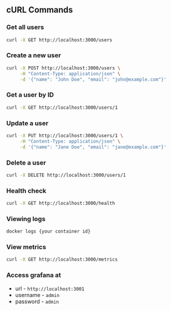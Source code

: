 ## cURL Commands

### Get all users
```sh
curl -X GET http://localhost:3000/users
```

### Create a new user
```sh
curl -X POST http://localhost:3000/users \
     -H "Content-Type: application/json" \
     -d '{"name": "John Doe", "email": "john@example.com"}'
```

### Get a user by ID
```sh
curl -X GET http://localhost:3000/users/1
```

### Update a user
```sh
curl -X PUT http://localhost:3000/users/1 \
     -H "Content-Type: application/json" \
     -d '{"name": "Jane Doe", "email": "jane@example.com"}'
```

### Delete a user
```sh
curl -X DELETE http://localhost:3000/users/1
```

### Health check
```sh
curl -X GET http://localhost:3000/health
```

### Viewing logs
```sh
docker logs {your container id}
```

### View metrics
```sh
curl -X GET http://localhost:3000/metrics
```

### Access grafana at 
- url - `http://localhost:3001`
- username - `admin`
- password - `admin`